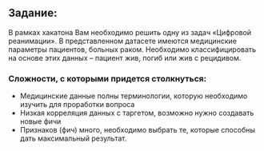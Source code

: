 ## Задание:

В рамках хакатона Вам необходимо решить одну из задач «Цифровой реанимации». 
В представленном датасете имеются медицинские параметры пациентов, больных раком. 
Необходимо классифицировать на основе этих данных – пациент жив, погиб или жив с рецидивом. 

### Сложности, с которыми придется столкнуться:
- Медицинские данные полны терминологии, которую необходимо изучить для проработки вопроса
- Низкая корреляция данных с таргетом, возможно нужно создавать новые фичи
- Признаков (фич) много, необходимо выбрать те, которые способны дать максимальный результат.

